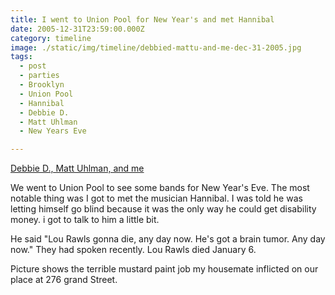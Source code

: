 ```yaml
---
title: I went to Union Pool for New Year's and met Hannibal
date: 2005-12-31T23:59:00.000Z
category: timeline
image: ./static/img/timeline/debbied-mattu-and-me-dec-31-2005.jpg
tags:
  - post 
  - parties
  - Brooklyn
  - Union Pool
  - Hannibal
  - Debbie D.
  - Matt Uhlman
  - New Years Eve

---
```


[Debbie D., Matt Uhlman, and me](/static/img/timeline/debbied-mattu-and-me-dec-31-2005.jpg "Debbie D., Matt Uhlman, and me")

We went to Union Pool to see some bands for New Year's Eve. The most notable thing was I got to met the musician Hannibal. I was told he was letting himself go blind because it was the only way he could get disability money. i got to talk to him a little bit.

He said "Lou Rawls gonna die, any day now. He's got a brain tumor. Any day now." They had spoken recently. Lou Rawls died January 6.

Picture shows the terrible mustard paint job my housemate inflicted on our place at 276 grand Street.